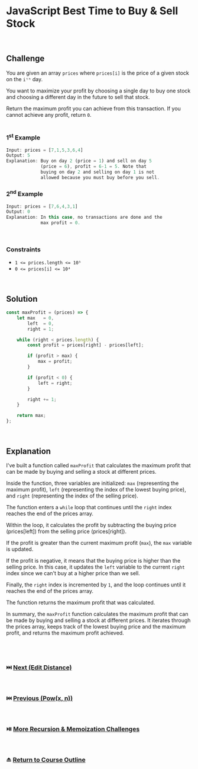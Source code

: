 # JavaScript Best Time to Buy & Sell Stock
<br/>

## Challenge
You are given an array `prices` where `prices[i]` is the price of a given stock on the `iᵗʰ` day.

You want to maximize your profit by choosing a single day to buy one stock and choosing a different day in the future to sell that stock.

Return the maximum profit you can achieve from this transaction. If you cannot achieve any profit, return `0`.
<br/>
<br/>

### 1<sup>st</sup> Example

```JavaScript
Input: prices = [7,1,5,3,6,4]
Output: 5
Explanation: Buy on day 2 (price = 1) and sell on day 5
             (price = 6), profit = 6-1 = 5. Note that
             buying on day 2 and selling on day 1 is not
             allowed because you must buy before you sell.
```

### 2<sup>nd</sup> Example

```JavaScript
Input: prices = [7,6,4,3,1]
Output: 0
Explanation: In this case, no transactions are done and the
             max profit = 0.
```

<br/>

### Constraints

- `1 <= prices.length <= 10⁵`
- `0 <= prices[i] <= 10⁴`

<br/>

## Solution

```JavaScript
const maxProfit = (prices) => {
    let max   = 0,
        left  = 0,
        right = 1;

    while (right < prices.length) {
        const profit = prices[right] - prices[left];

        if (profit > max) {
            max = profit;
        }

        if (profit < 0) {
            left = right;
        }

        right += 1;
    }

    return max;
};
```

<br/>

## Explanation

I've built a function called `maxProfit` that calculates the maximum profit that can be made by buying and selling a stock at different prices.
<br/>

Inside the function, three variables are initialized: `max` (representing the maximum profit), `left` (representing the index of the lowest buying price), and `right` (representing the index of the selling price).
<br/>

The function enters a `while` loop that continues until the `right` index reaches the end of the prices array.
<br/>

Within the loop, it calculates the profit by subtracting the buying price (prices[left]) from the selling price (prices[right]).
<br/>

If the profit is greater than the current maximum profit (`max`), the `max` variable is updated.
<br/>

If the profit is negative, it means that the buying price is higher than the selling price. In this case, it updates the `left` variable to the current `right` index since we can't buy at a higher price than we sell.
<br/>

Finally, the `right` index is incremented by `1`, and the loop continues until it reaches the end of the prices array.
<br/>

The function returns the maximum profit that was calculated.
<br/>

In summary, the `maxProfit` function calculates the maximum profit that can be made by buying and selling a stock at different prices. It iterates through the prices array, keeps track of the lowest buying price and the maximum profit, and returns the maximum profit achieved.
<br/>
<br/>
<br/>
<br/>

### :next_track_button: [Next (Edit Distance)][Next]
<br/>

### :previous_track_button: [Previous (Pow(x, n))][Previous]
<br/>

### :play_or_pause_button: [More Recursion & Memoization Challenges][More]
<br/>

### :eject_button: [Return to Course Outline][Return]
<br/>

[Next]: https://github.com/Superklok/JavaScriptRecursionAndMemoization/blob/main/JavaScriptEditDistance.md
[Previous]: https://github.com/Superklok/JavaScriptRecursionAndMemoization/blob/main/JavaScriptPowXN.md
[More]: https://github.com/Superklok/JavaScriptRecursionAndMemoization
[Return]: https://github.com/Superklok/LearnJavaScript